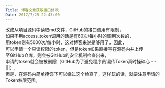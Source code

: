 ```yaml
---
Title: 博客文章获取接口修改
Date: 2017/7/25 22:43:00
---
```


改成从项目源码中读取md文件，GitHub的接口调用有限制，  
如果不用access_token调用的话是有60次/每小时的调用次数的，  
用token则有5000次/每小时，这对博客来说是够用了，因此，  
可以申请一个只读权限的token，但是token如果直接写在源码内并上传  
至GitHub仓库，则会被GitHub的安全机制检查出来，  
申请的token就会被被删除（GitHub为了避免程序员误传Token真时操碎心 - -|||）,  
但是，在源码内简单掩饰下可以绕过这个检查了，这样玩的话，就要注意申请的Token权限范围。